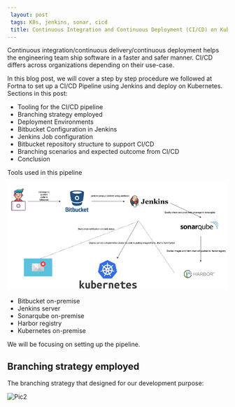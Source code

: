 ```yaml
---
 layout: post
 tags: K8s, jenkins, sonar, cicd
 title: Continuous Integration and Continuous Deployment (CI/CD) on Kubernetes with Jenkins (On-premise)
---
```


Continuous integration/continuous delivery/continuous deployment helps the engineering team ship software in a faster and safer manner. CI/CD differs across organizations depending on their use-case.

In this blog post, we will cover a step by step procedure we followed at Fortna to set up a CI/CD Pipeline using Jenkins and deploy on Kubernetes.
Sections in this post:
- Tooling for the CI/CD pipeline
- Branching strategy employed
- Deployment Environments
- Bitbucket Configuration in Jenkins
- Jenkins Job configuration
- Bitbucket repository structure to support CI/CD
- Branching scenarios and expected outcome from CI/CD
- Conclusion

Tools used in this pipeline

![Pic1](/images/cicd-architecture.png)

- Bitbucket on-premise
- Jenkins server
- Sonarqube on-premise
- Harbor registry
- Kubernetes on-premise

We will be focusing on setting up the pipeline.
## Branching strategy employed
The branching strategy that designed for our development purpose:

![Pic2](/images/cicd-pipeline.jpg)
